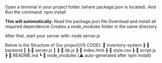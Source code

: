 Open a terminal in your project folder (where package.json is located).
And Run the command:
npm install

**This will automatically:**
Read the package.json file
Download and install all required dependencie
Creates a node_modules folder in the same directory


After that, start your server with:
node server.js



Below is the Structure of Our project(VS CODE):
📂 inventory-system
┣ 📂 backend
┃ ┣ 📜 server.js
┃ ┣ 📜 db.js
┣ 📜 index.html
┣ 📜 style.css
┣ 📜 script.js
┣ 📜 README.md
┗ 📂 node_modules (⚠️ auto-generated after npm install)
